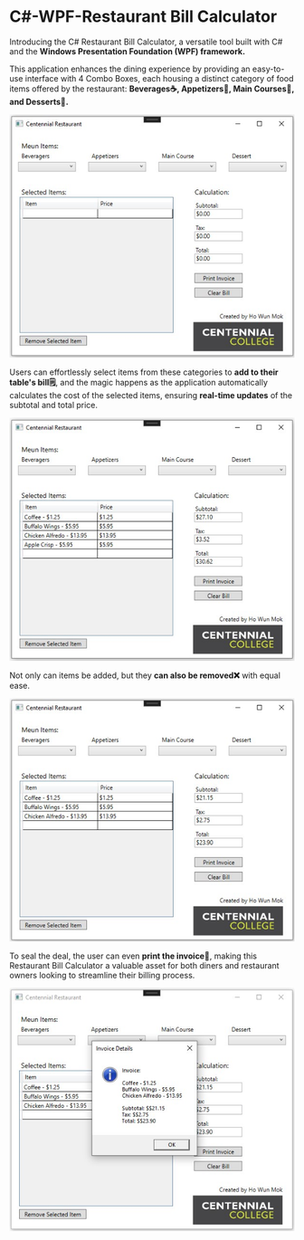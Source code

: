 # C#-WPF-Restaurant Bill Calculator

<p>Introducing the C# Restaurant Bill Calculator, a versatile tool built with C# and the <strong>Windows Presentation Foundation (WPF) framework.</strong> </p>
<p>This application enhances the dining experience by providing an easy-to-use interface with 4 Combo Boxes, each housing a distinct category of food items offered by the restaurant: <strong>Beverages☕, Appetizers🥗, Main Courses🍝, and Desserts🍰.</strong> </p>
<img height="430" src="./readme img/billCal.jpg">

<p>Users can effortlessly select items from these categories to <strong>add to their table's bill🗒</strong>, and the magic happens as the application automatically calculates the cost of the selected items, ensuring <strong>real-time updates</strong> of the subtotal and total price. </p>
<img height="430" src="./readme img/addItems.jpg">

<p>Not only can items be added, but they <strong>can also be removed❌</strong> with equal ease.</p>
<img height="430" src="./readme img/removeItems.jpg">

<p>To seal the deal, the user can even <strong>print the invoice📇</strong>, making this Restaurant Bill Calculator a valuable asset for both diners and restaurant owners looking to streamline their billing process.</p>
<img height="430" src="./readme img/invoice.jpg">
